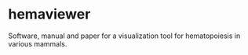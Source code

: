 # hemaviewer
Software, manual and paper for a visualization tool for hematopoiesis in various mammals.
